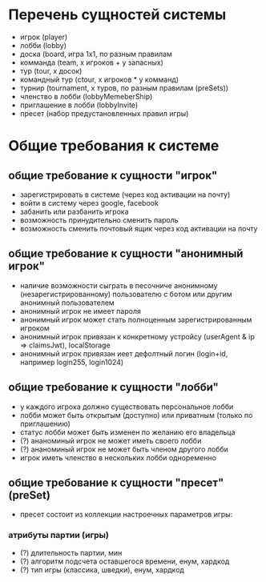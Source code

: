 # Перечень сущностей системы

- игрок (player)
- лобби (lobby)
- доска (board, игра 1х1, по разным правилам 
- комманда (team, x игроков + y запасных)
- тур (tour, x досок)
- командный тур (ctour, х игроков * у комманд)
- турнир (tournament, x туров, по разным правилам (preSets))
- членство в лобби (lobbyMemeberShip)
- приглашение в лобби (lobbyInvite)
- пресет (набор предустановленных правил игры)

# Общие требования к системе


## общие требование к сущности "игрок"

- зарегистрировать в системе (через код активации на почту)
- войти в систему через google, facebook
- забанить или разбанить игрока
- возможность принудительно сменить пароль
- возможность сменить почтовый ящик через код активации на почту

## общие требование к сущности "анонимный игрок"

- наличие возможности сыграть в песочниче анонимному (незарегистрированному) пользователю с ботом или другим анонимный пользователем
- анонимный игрок не имеет пароля
- анонимный игрок может стать полноценным зарегистрированным игроком
- анонимный игрок привязан к конкретному устройсу (userAgent & ip => claimsJwt), localStorage
- анонимный игрок привязан иеет дефолтный логин (login+id, например login255, login1024)

## общие требование к сущности "лобби"

- у каждого игрока должно существовать персональное лобби
- лобби может быть открытым (доступно) или приватным (только по приглашению)
- статус лобби может быть изменен по желанию его владельца
- (?) ананоминый игрок не может иметь своего лобби
- (?) ананоминый игрок не может быть членом другого лобби
- игрок иметь членство в нескольких лобби одноременно

## общие требование к сущности "пресет" (preSet)

- пресет состоит из коллекции настроечных параметров игры:

### атрибуты партии (игры)
- (?) длительность партии, мин
- (?) алгоритм подсчета оставшегося времени, енум, хардкод
- (?) тип игры (классика, шведки), енум, хардкод
